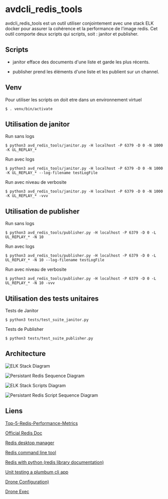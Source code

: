 # avdcli_redis_tools 

avdcli_redis_tools est un outil utiliser conjointement avec une stack ELK docker pour assurer la cohérence et la performance de l'image redis. Cet outil comporte deux scripts qui scripts, soit : janitor et publisher.

## Scripts

- janitor efface des documents d'une liste et garde les plus récents.

- publisher prend les éléments d'une liste et les publient sur un channel.

## Venv

Pour utiliser les scripts on doit etre dans un environnement virtuel
```
$ . venv/bin/activate
```

## Utilisation de janitor

Run sans logs
```
$ python3 avd_redis_tools/janitor.py -H localhost -P 6379 -D 0 -N 1000 -K UL_REPLAY_*
```

Run avec logs
```
$ python3 avd_redis_tools/janitor.py -H localhost -P 6379 -D 0 -N 1000 -K UL_REPLAY_* --log-filename testLogFile
```

Run avec niveau de verbosite
```
$ python3 avd_redis_tools/janitor.py -H localhost -P 6379 -D 0 -N 1000 -K UL_REPLAY_* -vvv
```

## Utilisation de publisher

Run sans logs
```
$ python3 avd_redis_tools/publisher.py -H localhost -P 6379 -D 0 -L UL_REPLAY_* -N 10
```

Run avec logs
```
$ python3 avd_redis_tools/publisher.py -H localhost -P 6379 -D 0 -L UL_REPLAY_* -N 10 --log-filename testLogFile
```

Run avec niveau de verbosite
```
$ python3 avd_redis_tools/publisher.py -H localhost -P 6379 -D 0 -L UL_REPLAY_* -N 10 -vvv
```

## Utilisation des tests unitaires

Tests de Janitor
```
$ python3 tests/test_suite_janitor.py
```

Tests de Publisher
```
$ python3 tests/test_suite_publisher.py
```

## Architecture

![ELK Stack Diagram](https://gitea.avd.ulaval.ca/ember89/stack_elk_proxy_redis/src/commit/24fc55febdc1b1356d192b97c23f827893bbca74/doc/ELK_Stack_Diagram.jpg)

![Persistant Redis Sequence Diagram](https://gitea.avd.ulaval.ca/ember89/stack_elk_proxy_redis/src/commit/b121acdc8227b01386e0845b4a82359a3b89d385/doc/PersistantRedisScriptsSequenceDiagram.jpg)

![ELK Stack Scripts Diagram](https://gitea.avd.ulaval.ca/ember89/stack_elk_proxy_redis/src/commit/6339791fee571c298f5ec991f2555c33bfcb2e43/doc/ELK_Stack_Scripts_Diagram.jpg)

![Persistant Redis Script Sequence Diagram](https://gitea.avd.ulaval.ca/ember89/stack_elk_proxy_redis/src/commit/3037f7bb368295c82a35a698743a2da7d183e03d/doc/PersistantRedisSequenceDiagram.jpg)

## Liens

[Top-5-Redis-Performance-Metrics](https://www.datadoghq.com/pdf/Understanding-the-Top-5-Redis-Performance-Metrics.pdf)

[Official Redis Doc](https://redis.io/)

[Redis desktop manager](https://redisdesktop.com/)

[Redis command line tool](https://redis.io/topics/rediscli)

[Redis with python (redis library documentation)](https://redis-py.readthedocs.io/en/latest/)

[Unit testing a plumbum cli app](https://searchcode.com/codesearch/view/94387427/)

[Drone Configuration)](https://docs.drone.io/cli/setup/)

[Drone Exec](https://docs.drone.io/cli/drone-exec/)